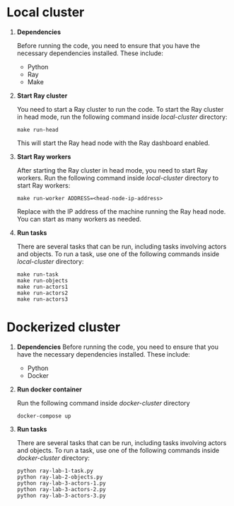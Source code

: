 # Local cluster

1.  **Dependencies**

    Before running the code, you need to ensure that you have the necessary dependencies installed. These include:

    - Python
    - Ray
    - Make

2.  **Start Ray cluster**

    You need to start a Ray cluster to run the code. To start the Ray cluster in head mode, run the following command inside _local-cluster_ directory:

    ```
    make run-head
    ```

    This will start the Ray head node with the Ray dashboard enabled.

3.  **Start Ray workers**

    After starting the Ray cluster in head mode, you need to start Ray workers. Run the following command inside _local-cluster_ directory to start Ray workers:

    ```
    make run-worker ADDRESS=<head-node-ip-address>
    ```

    Replace <head-node-ip-address> with the IP address of the machine running the Ray head node. You can start as many workers as needed.

4.  **Run tasks**

    There are several tasks that can be run, including tasks involving actors and objects. To run a task, use one of the following commands inside _local-cluster_ directory:

    ```
    make run-task
    make run-objects
    make run-actors1
    make run-actors2
    make run-actors3
    ```

# Dockerized cluster

1. **Dependencies**
   Before running the code, you need to ensure that you have the necessary dependencies installed. These include:

   - Python
   - Docker

2. **Run docker container**

   Run the following command inside _docker-cluster_ directory

   ```
   docker-compose up
   ```

3. **Run tasks**

   There are several tasks that can be run, including tasks involving actors and objects. To run a task, use one of the following commands inside _docker-cluster_ directory:

   ```
   python ray-lab-1-task.py
   python ray-lab-2-objects.py
   python ray-lab-3-actors-1.py
   python ray-lab-3-actors-2.py
   python ray-lab-3-actors-3.py
   ```
